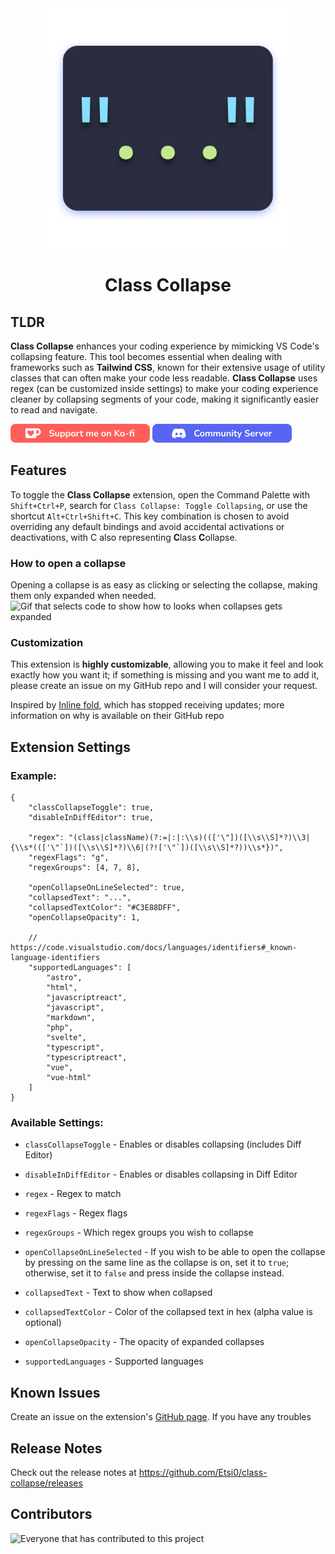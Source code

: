 <div align="center">
    <img width="384" alt="icon of extension" src="./public/img/icon.png">
</div>

<h1 align="center" class="asdada">Class Collapse</h1>

## TLDR

**Class Collapse** enhances your coding experience by mimicking VS Code's collapsing feature. This tool becomes essential when dealing with frameworks such as **Tailwind CSS**, known for their extensive usage of utility classes that can often make your code less readable. **Class Collapse** uses regex (can be customized inside settings) to make your coding experience cleaner by collapsing segments of your code, making it significantly easier to read and navigate.

[![ko-fi](./public/img/Ko-fi.png)](https://ko-fi.com/G2G3VPRNX) [![discord](./public/img/Discord.png)](https://discord.gg/fxBRYtpNRv)

## Features

To toggle the **Class Collapse** extension, open the Command Palette with `Shift+Ctrl+P`, search for `Class Collapse: Toggle Collapsing`, or use the shortcut `Alt+Ctrl+Shift+C`. This key combination is chosen to avoid overriding any default bindings and avoid accidental activations or deactivations, with C also representing **C**lass **C**ollapse.

### How to open a collapse

Opening a collapse is as easy as clicking or selecting the collapse, making them only expanded when needed.
![Gif that selects code to show how to looks when collapses gets expanded](./public/gif/openCollapses.gif)

### Customization

This extension is **highly customizable**, allowing you to make it feel and look exactly how you want it; if something is missing and you want me to add it, please create an issue on my GitHub repo and I will consider your request.

Inspired by [Inline fold](https://github.com/moalamri/vscode-inline-fold), which has stopped receiving updates; more information on why is available on their GitHub repo

## Extension Settings

### Example:

```jsonc
{
	"classCollapseToggle": true,
	"disableInDiffEditor": true,

	"regex": "(class|className)(?:=|:|:\\s)((['\"])([\\s\\S]*?)\\3|{\\s*((['\"`])([\\s\\S]*?)\\6|(?!['\"`])([\\s\\S]*?))\\s*})",
	"regexFlags": "g",
	"regexGroups": [4, 7, 8],

	"openCollapseOnLineSelected": true,
	"collapsedText": "...",
	"collapsedTextColor": "#C3E88DFF",
	"openCollapseOpacity": 1,

	// https://code.visualstudio.com/docs/languages/identifiers#_known-language-identifiers
	"supportedLanguages": [
		"astro",
		"html",
		"javascriptreact",
		"javascript",
		"markdown",
		"php",
		"svelte",
		"typescript",
		"typescriptreact",
		"vue",
		"vue-html"
	]
}
```

### Available Settings:

-   `classCollapseToggle` - Enables or disables collapsing (includes Diff Editor)
-   `disableInDiffEditor` - Enables or disables collapsing in Diff Editor

-   `regex` - Regex to match
-   `regexFlags` - Regex flags
-   `regexGroups` - Which regex groups you wish to collapse

-   `openCollapseOnLineSelected` - If you wish to be able to open the collapse by pressing on the same line as the collapse is on, set it to `true`; otherwise, set it to `false` and press inside the collapse instead.
-   `collapsedText` - Text to show when collapsed
-   `collapsedTextColor` - Color of the collapsed text in hex (alpha value is optional)
-   `openCollapseOpacity` - The opacity of expanded collapses
-   `supportedLanguages` - Supported languages

## Known Issues

Create an issue on the extension's [GitHub page](https://github.com/Etsi0/class-collapse). If you have any troubles

## Release Notes

Check out the release notes at https://github.com/Etsi0/class-collapse/releases

## Contributors

![Everyone that has contributed to this project](https://contrib.rocks/image?repo=Etsi0/class-collapse)
